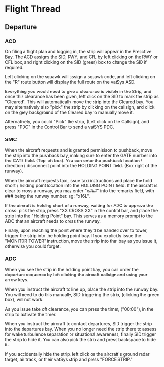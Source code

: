 # Flight Thread
## Departure
### ACD

On filing a flight plan and logging in, the strip will appear in the Preactive Bay. The ACD assigns the SID, RWY, and CFL by left clicking on the RWY or CFL box, and right clicking on the SID (green) box to change the SID if required.

Left clicking on the squawk will assign a squawk code, and left clicking on the "R" route button will display the full route on the vatSys ASD.

Everything you would need to give a clearance is visible in the Strip, and once this clearance has been given, left click on the SID to mark the strip as "Cleared". This will automatically move the strip into the Cleared bay. You may alternatively also "pick" the strip by clicking on the callsign, and click on the grey background of the Cleared bay to manually move it.

Alternatively, you could "Pick" the strip, (Left click on the Callsign), and press "PDC" in the Control Bar to send a vatSYS PDC.

### SMC
When the aircraft requests and is granted permisison to pushback, move the strip into the pushback bay, making sure to enter the GATE number into the GATE field. (Top left box).
You can enter the pushback location / direction / disconnect point into the HOLDING POINT field. (Box right of the runway).

When the aircraft requests taxi, issue taxi instructions and place the hold short / holding point location into the HOLDING POINT field. If the aircraft is clear to cross a runway, you may enter "x###" into the remarks field, with ### being the runway number. eg: "x16L".

If the aircraft is holding short of a runway, waiting for ADC to approve the cross: pick the strip, press "XX CROSS XX" in the control bar, and place the strip into the "Holding Point" bay. This serves as a memory prompt to the ADC that an aircraft needs to cross the runway.

Finally, upon reaching the point where they'd be handed over to tower, trigger the strip into the holding point bay. If you explicitly issue the "MONITOR TOWER" instruction, move the strip into that bay as you issue it, otherwise you could forget. 

### ADC
When you see the strip in the holding point bay, you can order the departure sequence by left clicking the aircraft callsign and using your arrow keys.

When you instruct the aircraft to line up, place the strip into the runway bay. You will need to do this manually, SID triggering the strip, (clicking the green box), will not work.

As you issue take off clearance, you can press the timer, ("00:00"), in the strip to activate the timer. 

When you instruct the aircraft to contact departures, SID trigger the strip into the departures bay. When you no longer need the strip there to assess for wake turbulence separation or situational awareness, finally SID trigger the strip to hide it. You can also pick the strip and press backspace to hide it.

If you accidentally hide the strip, left click on the aircraft's ground radar target, air track, or their vatSys strip and press "FORCE STRIP."
